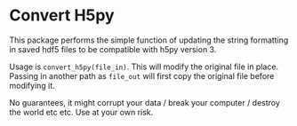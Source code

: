 # Convert H5py

This package performs the simple function of updating the string formatting in saved hdf5 files to be compatible with h5py version 3.

Usage is ``convert_h5py(file_in)``. This will modify the original file in place. Passing in another path as ``file_out`` will first copy the original file before modifying it.

No guarantees, it might corrupt your data / break your computer / destroy the world etc etc. Use at your own risk.
